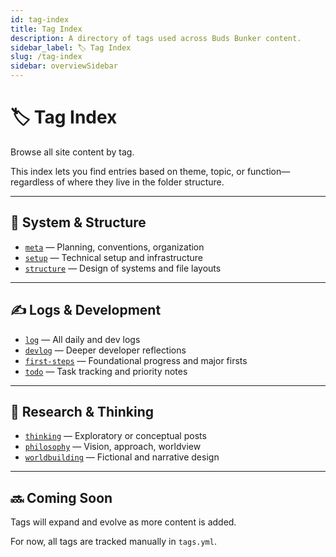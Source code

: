 ```yaml
---
id: tag-index
title: Tag Index
description: A directory of tags used across Buds Bunker content.
sidebar_label: 🏷️ Tag Index
slug: /tag-index
sidebar: overviewSidebar
---
```


# 🏷️ Tag Index

Browse all site content by tag.

This index lets you find entries based on theme, topic, or function—regardless of where they live in the folder structure.

---

## 🔧 System & Structure

- [`meta`](/tags/meta) — Planning, conventions, organization
- [`setup`](/tags/setup) — Technical setup and infrastructure
- [`structure`](/tags/structure) — Design of systems and file layouts

---

## ✍️ Logs & Development

- [`log`](/tags/log) — All daily and dev logs
- [`devlog`](/tags/devlog) — Deeper developer reflections
- [`first-steps`](/tags/first-steps) — Foundational progress and major firsts
- [`todo`](/tags/todo) — Task tracking and priority notes

---

## 🧠 Research & Thinking

- [`thinking`](/tags/thinking) — Exploratory or conceptual posts
- [`philosophy`](/tags/philosophy) — Vision, approach, worldview
- [`worldbuilding`](/tags/worldbuilding) — Fictional and narrative design

---

## 🔜 Coming Soon

Tags will expand and evolve as more content is added.

For now, all tags are tracked manually in `tags.yml`.
